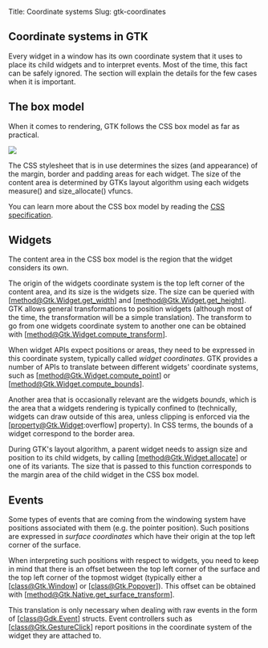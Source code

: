 Title: Coordinate systems
Slug: gtk-coordinates

## Coordinate systems in GTK

Every widget in a window has its own coordinate system that it uses to place its
child widgets and to interpret events. Most of the time, this fact can be safely
ignored. The section will explain the details for the few cases when it is important.

## The box model

When it comes to rendering, GTK follows the CSS box model as far as practical.

![](https://www.w3.org/TR/css-box-3/images/box.png)

The CSS stylesheet that is in use determines the sizes (and appearance) of the
margin, border and padding areas for each widget. The size of the content area
is determined by GTKs layout algorithm using each widgets measure() and
size_allocate() vfuncs.

You can learn more about the CSS box model by reading the
[CSS specification](https://www.w3.org/TR/css-box-3/#box-model).

## Widgets

The content area in the CSS box model is the region that the widget considers its own.

The origin of the widgets coordinate system is the top left corner of the content area,
and its size is the widgets size. The size can be queried with [method@Gtk.Widget.get_width]
and [method@Gtk.Widget.get_height]. GTK allows general transformations to position
widgets (although most of the time, the transformation will be a simple translation).
The transform to go from one widgets coordinate system to another one can be obtained
with [method@Gtk.Widget.compute_transform].

When widget APIs expect positions or areas, they need to be expressed in this coordinate
system, typically called *widget coordinates*. GTK provides a number of APIs to translate
between different widgets' coordinate systems, such as [method@Gtk.Widget.compute_point]
or [method@Gtk.Widget.compute_bounds].

Another area that is occasionally relevant are the widgets *bounds*, which is the area
that a widgets rendering is typically confined to (technically, widgets can draw outside
of this area, unless clipping is enforced via the [property@Gtk.Widget:overflow] property).
In CSS terms, the bounds of a widget correspond to the border area.

During GTK's layout algorithm, a parent widget needs to assign size and position to its
child widgets, by calling [method@Gtk.Widget.allocate] or one of its variants. The size
that is passed to this function corresponds to the margin area of the child widget in
the CSS box model.

## Events

Some types of events that are coming from the windowing system have positions associated
with them (e.g. the pointer position). Such positions are expressed in *surface coordinates*
which have their origin at the top left corner of the surface.

When interpreting such positions with respect to widgets, you need to keep in mind that
there is an offset between the top left corner of the surface and the top left corner of
the topmost widget (typically either a [class@Gtk.Window] or [class@Gtk.Popover]). This
offset can be obtained with [method@Gtk.Native.get_surface_transform].

This translation is only necessary when dealing with raw events in the form of
[class@Gdk.Event] structs. Event controllers such as [class@Gtk.GestureClick] report
positions in the coordinate system of the widget they are attached to.
